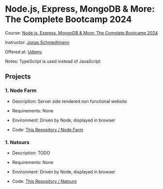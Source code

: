 # Node.js, Express, MongoDB & More: The Complete Bootcamp 2024

Course: [Node.js, Express, MongoDB & More: The Complete Bootcamp 2024](https://www.udemy.com/course/nodejs-express-mongodb-bootcamp/)

Instructor: [Jonas Schmedtmann](https://www.udemy.com/user/jonasschmedtmann/)

Offered at: [Udemy](https://www.udemy.com/)

Notes: TypeScript is used instead of JavaScript

## Projects

### 1. Node Farm

- Description: Server side rendered non functional website

- Requirements: None

- Environment: Driven by Node, displayed in browser

- Code: [This Repository / Node Farm](./Node%20Farm)

### 1. Natours

- Description: TODO

- Requirements: None

- Environment: Driven by Node, displayed in browser

- Code: [This Repository / Natours](./Natours)
